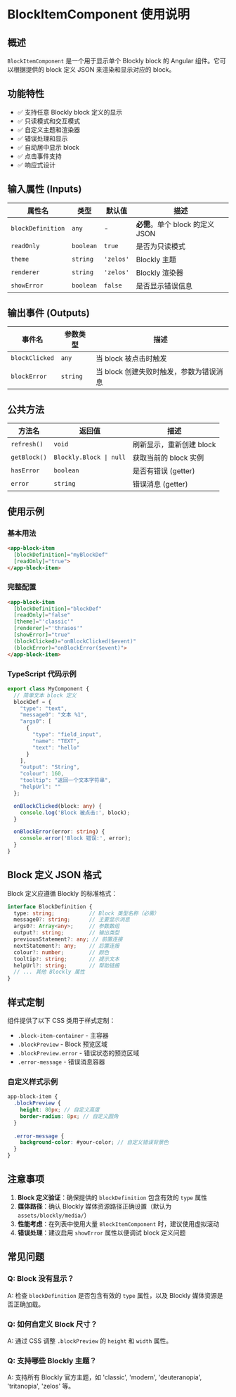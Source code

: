 # BlockItemComponent 使用说明

## 概述
`BlockItemComponent` 是一个用于显示单个 Blockly block 的 Angular 组件。它可以根据提供的 block 定义 JSON 来渲染和显示对应的 block。

## 功能特性
- ✅ 支持任意 Blockly block 定义的显示
- ✅ 只读模式和交互模式
- ✅ 自定义主题和渲染器
- ✅ 错误处理和显示
- ✅ 自动居中显示 block
- ✅ 点击事件支持
- ✅ 响应式设计

## 输入属性 (Inputs)

| 属性名 | 类型 | 默认值 | 描述 |
|--------|------|--------|------|
| `blockDefinition` | `any` | - | **必需**。单个 block 的定义 JSON |
| `readOnly` | `boolean` | `true` | 是否为只读模式 |
| `theme` | `string` | `'zelos'` | Blockly 主题 |
| `renderer` | `string` | `'zelos'` | Blockly 渲染器 |
| `showError` | `boolean` | `false` | 是否显示错误信息 |

## 输出事件 (Outputs)

| 事件名 | 参数类型 | 描述 |
|--------|----------|------|
| `blockClicked` | `any` | 当 block 被点击时触发 |
| `blockError` | `string` | 当 block 创建失败时触发，参数为错误消息 |

## 公共方法

| 方法名 | 返回值 | 描述 |
|--------|--------|------|
| `refresh()` | `void` | 刷新显示，重新创建 block |
| `getBlock()` | `Blockly.Block \| null` | 获取当前的 block 实例 |
| `hasError` | `boolean` | 是否有错误 (getter) |
| `error` | `string` | 错误消息 (getter) |

## 使用示例

### 基本用法
```html
<app-block-item 
  [blockDefinition]="myBlockDef"
  [readOnly]="true">
</app-block-item>
```

### 完整配置
```html
<app-block-item 
  [blockDefinition]="blockDef"
  [readOnly]="false"
  [theme]="'classic'"
  [renderer]="'thrasos'"
  [showError]="true"
  (blockClicked)="onBlockClicked($event)"
  (blockError)="onBlockError($event)">
</app-block-item>
```

### TypeScript 代码示例
```typescript
export class MyComponent {
  // 简单文本 block 定义
  blockDef = {
    "type": "text",
    "message0": "文本 %1",
    "args0": [
      {
        "type": "field_input",
        "name": "TEXT",
        "text": "hello"
      }
    ],
    "output": "String",
    "colour": 160,
    "tooltip": "返回一个文本字符串",
    "helpUrl": ""
  };

  onBlockClicked(block: any) {
    console.log('Block 被点击:', block);
  }

  onBlockError(error: string) {
    console.error('Block 错误:', error);
  }
}
```

## Block 定义 JSON 格式

Block 定义应遵循 Blockly 的标准格式：

```typescript
interface BlockDefinition {
  type: string;           // Block 类型名称（必需）
  message0?: string;      // 主要显示消息
  args0?: Array<any>;     // 参数数组
  output?: string;        // 输出类型
  previousStatement?: any; // 前置连接
  nextStatement?: any;    // 后置连接
  colour?: number;        // 颜色
  tooltip?: string;       // 提示文本
  helpUrl?: string;       // 帮助链接
  // ... 其他 Blockly 属性
}
```

## 样式定制

组件提供了以下 CSS 类用于样式定制：

- `.block-item-container` - 主容器
- `.blockPreview` - Block 预览区域
- `.blockPreview.error` - 错误状态的预览区域
- `.error-message` - 错误消息容器

### 自定义样式示例
```scss
app-block-item {
  .blockPreview {
    height: 80px; // 自定义高度
    border-radius: 8px; // 自定义圆角
  }
  
  .error-message {
    background-color: #your-color; // 自定义错误背景色
  }
}
```

## 注意事项

1. **Block 定义验证**：确保提供的 `blockDefinition` 包含有效的 `type` 属性
2. **媒体路径**：确认 Blockly 媒体资源路径正确设置（默认为 `assets/blockly/media/`）
3. **性能考虑**：在列表中使用大量 `BlockItemComponent` 时，建议使用虚拟滚动
4. **错误处理**：建议启用 `showError` 属性以便调试 block 定义问题

## 常见问题

### Q: Block 没有显示？
A: 检查 `blockDefinition` 是否包含有效的 `type` 属性，以及 Blockly 媒体资源是否正确加载。

### Q: 如何自定义 Block 尺寸？
A: 通过 CSS 调整 `.blockPreview` 的 `height` 和 `width` 属性。

### Q: 支持哪些 Blockly 主题？
A: 支持所有 Blockly 官方主题，如 'classic', 'modern', 'deuteranopia', 'tritanopia', 'zelos' 等。
